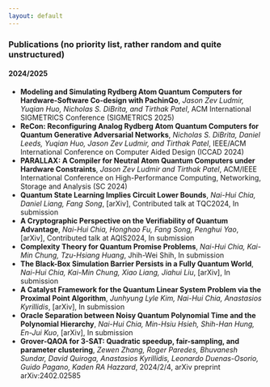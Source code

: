 ```yaml
---
layout: default
---
```


### Publications (no priority list, rather random and quite unstructured)

#### 2024/2025

+ **Modeling and Simulating Rydberg Atom Quantum Computers for Hardware-Software Co-design with PachinQo**, *Jason Zev Ludmir, Yuqian Huo, Nicholas S. DiBrita, and Tirthak Patel*, ACM International SIGMETRICS Conference (SIGMETRICS 2025)
+ **ReCon: Reconfiguring Analog Rydberg Atom Quantum Computers for Quantum Generative Adversarial Networks**, *Nicholas S. DiBrita, Daniel Leeds, Yuqian Huo, Jason Zev Ludmir, and Tirthak Patel*, IEEE/ACM International Conference on Computer Aided Design (ICCAD 2024)
+ **PARALLAX: A Compiler for Neutral Atom Quantum Computers under Hardware Constraints**, *Jason Zev Ludmir and Tirthak Patel*, ACM/IEEE International Conference on High-Performance Computing, Networking, Storage and Analysis (SC 2024)
+ **Quantum State Learning Implies Circuit Lower Bounds**, *Nai-Hui Chia, Daniel Liang, Fang Song*, [arXiv], Contributed talk at TQC2024, In submission
+ **A Cryptographic Perspective on the Verifiability of Quantum Advantage**, *Nai-Hui Chia, Honghao Fu, Fang Song, Penghui Yao*, [arXiv], Contributed talk at AQIS2024, In submission
+ **Complexity Theory for Quantum Promise Problems**, *Nai-Hui Chia, Kai-Min Chung, Tzu-Hsiang Huang*, Jhih-Wei Shih, In submission
+ **The Black-Box Simulation Barrier Persists in a Fully Quantum World**, *Nai-Hui Chia, Kai-Min Chung, Xiao Liang, Jiahui Liu*, [arXiv], In submission
+ **A Catalyst Framework for the Quantum Linear System Problem via the Proximal Point Algorithm**, *Junhyung Lyle Kim, Nai-Hui Chia, Anastasios Kyrillidis*, [arXiv], In submission
+ **Oracle Separation between Noisy Quantum Polynomial Time and the Polynomial Hierarchy**, *Nai-Hui Chia, Min-Hsiu Hsieh, Shih-Han Hung, En-Jui Kuo*, [arXiv], In submission
+ **Grover-QAOA for 3-SAT: Quadratic speedup, fair-sampling, and parameter clustering**, *Zewen Zhang, Roger Paredes, Bhuvanesh Sundar, David Quiroga, Anastasios Kyrillidis, Leonardo Duenas-Osorio, Guido Pagano, Kaden RA Hazzard*, 2024/2/4, arXiv preprint arXiv:2402.02585
